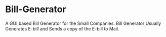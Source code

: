# Bill-Generator
A GUI based Bill Generator for the Small Companies. Bill Generator Usually Generates E-bill and Sends a copy of the E-bill to Mail.
